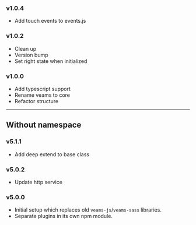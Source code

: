 ### v1.0.4
- Add touch events to events.js

### v1.0.2 
- Clean up
- Version bump
- Set right state when initialized

### v1.0.0
- Add typescript support
- Rename veams to core
- Refactor structure

---------------

## Without namespace

### v5.1.1
- Add deep extend to base class

### v5.0.2
- Update http service

### v5.0.0
- Initial setup which replaces old `veams-js`/`veams-sass` libraries.
- Separate plugins in its own npm module.